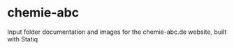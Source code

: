 # chemie-abc
Input folder documentation and images for the chemie-abc.de website, built with Statiq
